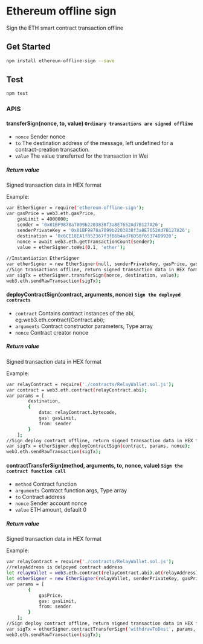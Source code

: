 # Ethereum offline sign
Sign the ETH smart contract transaction offline

## Get Started
```bash
npm install ethereum-offline-sign --save
```
## Test
```bash
npm test
```
### APIS
#### transferSign(nonce, to, value) `Ordinary transactions are signed offline`
 * `nonce` Sender nonce
 * `to` The destination address of the message, left undefined for a contract-creation transaction.
 * `value` The value transferred for the transaction in Wei
##### Return value
Signed transaction data in HEX format

Example:
```bash
var EtherSigner = require('ethereum-offline-sign');
var gasPrice = web3.eth.gasPrice,
	gasLimit = 4000000;
	sender = '0x01BF9878a7099b2203838f3a8E7652Ad7B127A26';
	senderPrivateKey = '0x01BF9878a7099b2203838f3a8E7652Ad7B127A26';
	destination = '0x6CE18EA1f852367f3fB6b4ad76D58f65374D9920';
    nonce = await web3.eth.getTransactionCount(sender);
    value = etherSigner.toWei(0.1, 'ether');
    
//Instantiation EtherSigner
var etherSigner = new EtherSigner(null, senderPrivateKey, gasPrice, gasLimit);
//Sign transactions offline, return signed transaction data in HEX format
var sigTx = etherSigner.transferSign(nonce, destination, value);
web3.eth.sendRawTransaction(sigTx);
```

#### deployContractSign(contract, arguments, nonce) `Sign the deployed contracts`
 * `contract` Contains contract instances of the abi, eg:web3.eth.contract(Contract.abi);
 * `arguments` Contract constructor parameters, Type array
 * `nonce` Contract creator nonce
##### Return value
Signed transaction data in HEX format

Example:
```bash
var relayContract = require('./contracts/RelayWallet.sol.js');
var contract = web3.eth.contract(relayContract.abi);
var params = [
        destination, 
        {
            data: relayContract.bytecode,
            gas: gasLimit,
            from: sender
        }
    ];
//Sign deploy contract offline, return signed transaction data in HEX format
var sigTx = etherSigner.deployContractSign(contract, params, nonce);
web3.eth.sendRawTransaction(sigTx);
```

#### contractTransferSign(method, arguments, to, nonce, value) `Sign the contract function call`
 * `method` Contract function
 * `arguments` Contract function args, Type array
 * `to` Contract address
 * `nonce` Sender account nonce
 * `value` ETH amount, default 0
##### Return value
Signed transaction data in HEX format

Example:
```bash
var relayContract = require('./contracts/RelayWallet.sol.js');
//relayAddress is delpoyed contract address
let relayWallet = web3.eth.contract(relayContract.abi).at(relayAddress);
let etherSigner = new EtherSigner(relayWallet, senderPrivateKey, gasPrice, gasLimit);
var params = [
        {
        	gasPrice，
            gas: gasLimit,
            from: sender
        }
    ];
//Sign deploy contract offline, return signed transaction data in HEX format
var sigTx = etherSigner.contractTransferSign('withdrawToDest', params, relayAddress, nonce, 0);
web3.eth.sendRawTransaction(sigTx);
```










































